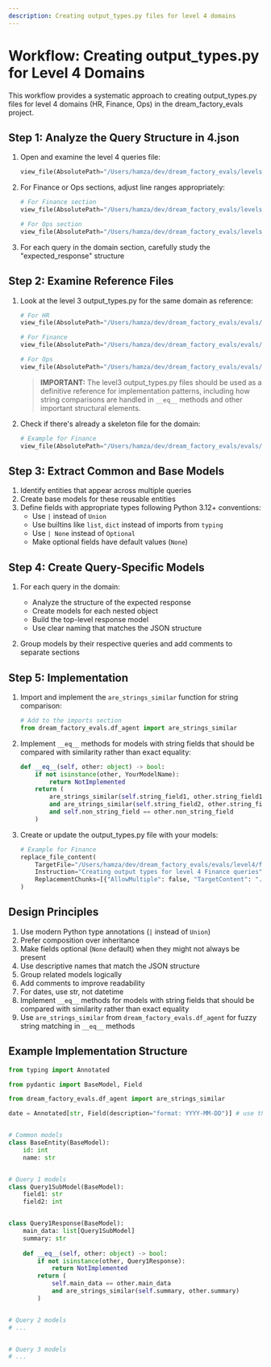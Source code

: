 ```yaml
---
description: Creating output_types.py files for level 4 domains
---
```


# Workflow: Creating output_types.py for Level 4 Domains

This workflow provides a systematic approach to creating output_types.py files for level 4 domains (HR, Finance, Ops) in the dream_factory_evals project.

## Step 1: Analyze the Query Structure in 4.json

1. Open and examine the level 4 queries file:
   ```python
   view_file(AbsolutePath="/Users/hamza/dev/dream_factory_evals/levels/4.json", StartLine=0, EndLine=500)
   ```

2. For Finance or Ops sections, adjust line ranges appropriately:
   ```python
   # For Finance section
   view_file(AbsolutePath="/Users/hamza/dev/dream_factory_evals/levels/4.json", StartLine=450, EndLine=650)
   
   # For Ops section
   view_file(AbsolutePath="/Users/hamza/dev/dream_factory_evals/levels/4.json", StartLine=650, EndLine=1500)
   ```

3. For each query in the domain section, carefully study the "expected_response" structure

## Step 2: Examine Reference Files

1. Look at the level 3 output_types.py for the same domain as reference:
   ```python
   # For HR
   view_file(AbsolutePath="/Users/hamza/dev/dream_factory_evals/evals/level3/hr/output_types.py", StartLine=0, EndLine=500)
   
   # For Finance
   view_file(AbsolutePath="/Users/hamza/dev/dream_factory_evals/evals/level3/finance/output_types.py", StartLine=0, EndLine=500)
   
   # For Ops
   view_file(AbsolutePath="/Users/hamza/dev/dream_factory_evals/evals/level3/ops/output_types.py", StartLine=0, EndLine=500)
   ```

   > **IMPORTANT:** The level3 output_types.py files should be used as a definitive reference for implementation patterns, including how string comparisons are handled in `__eq__` methods and other important structural elements.

2. Check if there's already a skeleton file for the domain:
   ```python
   # Example for Finance
   view_file(AbsolutePath="/Users/hamza/dev/dream_factory_evals/evals/level4/finance/output_types.py", StartLine=0, EndLine=200)
   ```

## Step 3: Extract Common and Base Models

1. Identify entities that appear across multiple queries
2. Create base models for these reusable entities
3. Define fields with appropriate types following Python 3.12+ conventions:
   - Use `|` instead of `Union`
   - Use builtins like `list`, `dict` instead of imports from `typing`
   - Use `| None` instead of `Optional`
   - Make optional fields have default values (`None`)

## Step 4: Create Query-Specific Models

1. For each query in the domain:
   - Analyze the structure of the expected response
   - Create models for each nested object
   - Build the top-level response model
   - Use clear naming that matches the JSON structure

2. Group models by their respective queries and add comments to separate sections

## Step 5: Implementation

1. Import and implement the `are_strings_similar` function for string comparison:
   ```python
   # Add to the imports section
   from dream_factory_evals.df_agent import are_strings_similar
   ```

2. Implement `__eq__` methods for models with string fields that should be compared with similarity rather than exact equality:
   ```python
   def __eq__(self, other: object) -> bool:
       if not isinstance(other, YourModelName):
           return NotImplemented
       return (
           are_strings_similar(self.string_field1, other.string_field1)
           and are_strings_similar(self.string_field2, other.string_field2)
           and self.non_string_field == other.non_string_field
       )
   ```

3. Create or update the output_types.py file with your models:
   ```python
   # Example for Finance
   replace_file_content(
       TargetFile="/Users/hamza/dev/dream_factory_evals/evals/level4/finance/output_types.py",
       Instruction="Creating output types for level 4 Finance queries",
       ReplacementChunks=[{"AllowMultiple": false, "TargetContent": "...", "ReplacementContent": "..."}]
   )
   ```

## Design Principles

1. Use modern Python type annotations (`|` instead of `Union`)
2. Prefer composition over inheritance
3. Make fields optional (`None` default) when they might not always be present
4. Use descriptive names that match the JSON structure
5. Group related models logically
6. Add comments to improve readability
7. For dates, use str, not datetime
8. Implement `__eq__` methods for models with string fields that should be compared with similarity rather than exact equality
9. Use `are_strings_similar` from `dream_factory_evals.df_agent` for fuzzy string matching in `__eq__` methods 

## Example Implementation Structure

```python
from typing import Annotated

from pydantic import BaseModel, Field

from dream_factory_evals.df_agent import are_strings_similar

date = Annotated[str, Field(description="format: YYYY-MM-DD")] # use this for dates


# Common models
class BaseEntity(BaseModel):
    id: int
    name: str


# Query 1 models
class Query1SubModel(BaseModel):
    field1: str
    field2: int


class Query1Response(BaseModel):
    main_data: list[Query1SubModel]
    summary: str
    
    def __eq__(self, other: object) -> bool:
        if not isinstance(other, Query1Response):
            return NotImplemented
        return (
            self.main_data == other.main_data
            and are_strings_similar(self.summary, other.summary)
        )


# Query 2 models
# ...


# Query 3 models
# ...
```